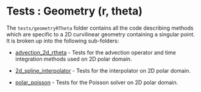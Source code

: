 # Tests : Geometry (r, theta)

The `tests/geometryRTheta` folder contains all the code describing methods which are specific to a 2D curvilinear geometry containing a singular point. It is broken up into the following sub-folders:

- [advection\_2d\_rtheta](./advection_2d_rp/README.md) - Tests for the advection operator and time integration methods used on 2D polar domain. 

- [2d\_spline\_interpolator](./2d_spline_interpolator/README.md) - Tests for the interpolator on 2D polar domain. 

- [polar\_poisson](./polar_poisson/README.md) - Tests for the Poisson solver on 2D polar domain.


